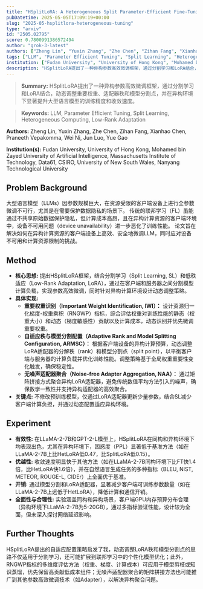 ```yaml
---
title: "HSplitLoRA: A Heterogeneous Split Parameter-Efficient Fine-Tuning Framework for Large Language Models"
pubDatetime: 2025-05-05T17:09:19+00:00
slug: "2025-05-hsplitlora-heterogeneous-tuning"
type: "arxiv"
id: "2505.02795"
score: 0.7800991386572494
author: "grok-3-latest"
authors: ["Zheng Lin", "Yuxin Zhang", "Zhe Chen", "Zihan Fang", "Xianhao Chen", "Praneeth Vepakomma", "Wei Ni", "Jun Luo", "Yue Gao"]
tags: ["LLM", "Parameter Efficient Tuning", "Split Learning", "Heterogeneous Computing", "Low-Rank Adaptation"]
institution: ["Fudan University", "University of Hong Kong", "Mohamed bin Zayed University of Artificial Intelligence", "Massachusetts Institute of Technology", "Data61, CSIRO", "University of New South Wales", "Nanyang Technological University"]
description: "HSplitLoRA提出了一种异构参数高效微调框架，通过分割学习和LoRA结合，动态调整重要权重、适配器秩和模型分割点，并在异构环境下显著提升大型语言模型的训练精度和收敛速度。"
---
```


> **Summary:** HSplitLoRA提出了一种异构参数高效微调框架，通过分割学习和LoRA结合，动态调整重要权重、适配器秩和模型分割点，并在异构环境下显著提升大型语言模型的训练精度和收敛速度。 

> **Keywords:** LLM, Parameter Efficient Tuning, Split Learning, Heterogeneous Computing, Low-Rank Adaptation

**Authors:** Zheng Lin, Yuxin Zhang, Zhe Chen, Zihan Fang, Xianhao Chen, Praneeth Vepakomma, Wei Ni, Jun Luo, Yue Gao

**Institution(s):** Fudan University, University of Hong Kong, Mohamed bin Zayed University of Artificial Intelligence, Massachusetts Institute of Technology, Data61, CSIRO, University of New South Wales, Nanyang Technological University


## Problem Background

大型语言模型（LLMs）因参数规模巨大，在资源受限的客户端设备上进行全参数微调不可行，尤其是在需要保护数据隐私的场景下。
传统的联邦学习（FL）虽能通过不共享原始数据保护隐私，但计算成本高昂，且在异构计算资源的客户端环境中，设备不可用问题（device unavailability）进一步恶化了训练性能。
论文旨在解决如何在异构计算资源的客户端设备上高效、安全地微调LLM，同时应对设备不可用和计算资源限制的挑战。

## Method

*   **核心思想:** 提出HSplitLoRA框架，结合分割学习（Split Learning, SL）和低秩适应（Low-Rank Adaptation, LoRA），通过在客户端和服务器之间分割模型计算负载，实现参数高效微调，同时针对异构计算环境设计动态调整策略。
*   **具体实现:**
    *   **重要权重识别（Important Weight Identification, IWI）：** 设计资源归一化梯度-权重乘积（RNGWP）指标，综合评估权重对训练性能的静态（权重大小）和动态（梯度敏感性）贡献以及计算成本，动态识别并优先微调重要权重。
    *   **自适应秩与模型分割配置（Adaptive Rank and Model Splitting Configuration, ARMSC）：** 根据客户端设备的异构计算预算，动态调整LoRA适配器的分解秩（rank）和模型分割点（split point），以平衡客户端与服务器的计算负载并优化训练性能。调整策略基于全局权重重要性变化触发，确保稳定性。
    *   **无噪声适配器聚合（Noise-free Adapter Aggregation, NAA）：** 通过矩阵拼接方式聚合异构LoRA适配器，避免传统数值平均方法引入的噪声，确保数学一致性并支持异构适配器的高效聚合。
*   **关键点:** 不修改预训练模型，仅通过LoRA适配器更新少量参数，结合SL减少客户端计算负担，并通过动态配置适应异构环境。

## Experiment

*   **有效性:** 在LLaMA-2-7B和GPT-2-L模型上，HSplitLoRA在同构和异构环境下均表现出色，尤其在异构环境下，困惑度（PPL）显著低于基准方法（如在LLaMA-2-7B上比HetLoRA低0.47，比SplitLoRA低0.15）。
*   **优越性:** 收敛速度明显快于其他方法（如在LLaMA-2-7B同构环境下比FT快1.4倍，比HetLoRA快1.6倍），并在自然语言生成任务的多种指标（BLEU, NIST, METEOR, ROUGE-L, CIDEr）上全面优于基准。
*   **开销:** 通过模型分割和LoRA适配器，显著减少客户端可训练参数数量（如在LLaMA-2-7B上远低于HetLoRA），降低计算和通信开销。
*   **全面性与合理性:** 实验涵盖同构和异构场景，客户端GPU内存预算分布合理（异构环境下LLaMA-2-7B为5-20GB），通过多指标验证性能，设计较为全面，但未深入探讨网络延迟影响。

## Further Thoughts

HSplitLoRA提出的自适应配置策略启发了我，动态调整LoRA秩和模型分割点的思路不仅适用于分割学习，还可能扩展到联邦学习中的个性化模型优化；此外，RNGWP指标的多维度评估方法（权重、梯度、计算成本）可应用于模型剪枝或知识蒸馏，优先保留高贡献低成本组件；无噪声适配器聚合的矩阵拼接方法也可能推广到其他参数高效微调技术（如Adapter），以解决异构聚合问题。